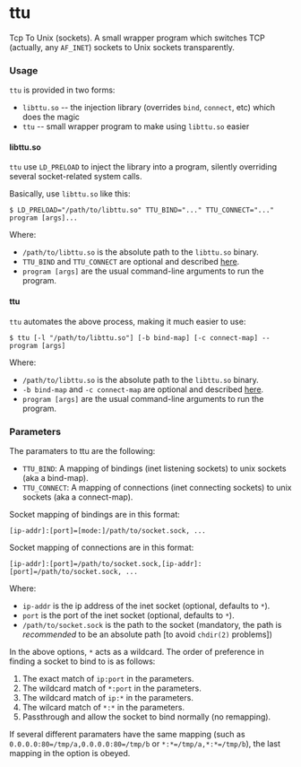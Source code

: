 ttu
===

Tcp To Unix (sockets).
A small wrapper program which switches TCP (actually, any `AF_INET`) sockets to Unix sockets transparently.

### Usage ###
`ttu` is provided in two forms:

* `libttu.so` -- the injection library (overrides `bind`, `connect`, etc) which does the magic
* `ttu` -- small wrapper program to make using `libttu.so` easier

#### libttu.so ####
`ttu` use `LD_PRELOAD` to inject the library into a program, silently overriding several socket-related system calls.

Basically, use `libttu.so` like this:
```
$ LD_PRELOAD="/path/to/libttu.so" TTU_BIND="..." TTU_CONNECT="..." program [args]...
```

Where:
* `/path/to/libttu.so` is the absolute path to the `libttu.so` binary.
* `TTU_BIND` and `TTU_CONNECT` are optional and described [here](#parameters).
* `program [args]` are the usual command-line arguments to run the program.

#### ttu ####
`ttu` automates the above process, making it much easier to use:

```
$ ttu [-l "/path/to/libttu.so"] [-b bind-map] [-c connect-map] -- program [args]
```

Where:
* `/path/to/libttu.so` is the absolute path to the `libttu.so` binary.
* `-b bind-map` and `-c connect-map` are optional and described [here](#parameters).
* `program [args]` are the usual command-line arguments to run the program.

### Parameters ###
The paramaters to ttu are the following:

* `TTU_BIND`: A mapping of bindings (inet listening sockets) to unix sockets (aka a bind-map).
* `TTU_CONNECT`: A mapping of connections (inet connecting sockets) to unix sockets (aka a connect-map).

Socket mapping of bindings are in this format:

```
[ip-addr]:[port]=[mode:]/path/to/socket.sock, ...
```

Socket mapping of connections are in this format:

```
[ip-addr]:[port]=/path/to/socket.sock,[ip-addr]:[port]=/path/to/socket.sock, ...
```

Where:

* `ip-addr` is the ip address of the inet socket (optional, defaults to `*`).
* `port` is the port of the inet socket (optional, defaults to `*`).
* `/path/to/socket.sock` is the path to the socket (mandatory, the path is *recommended* to be an absolute path [to avoid `chdir(2)` problems])

In the above options, `*` acts as a wildcard. The order of preference in finding a socket to bind to is as follows:

1. The exact match of `ip:port` in the parameters.
2. The wildcard match of `*:port` in the parameters.
3. The wildcard match of `ip:*` in the parameters.
4. The wilcard match of `*:*` in the parameters.
5. Passthrough and allow the socket to bind normally (no remapping).

If several different paramaters have the same mapping (such as `0.0.0.0:80=/tmp/a,0.0.0.0:80=/tmp/b` or `*:*=/tmp/a,*:*=/tmp/b`), the last mapping in the option is obeyed.
